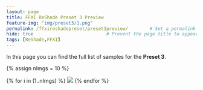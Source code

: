 ```yaml
---
layout: page
title: FFXI ReShade Preset 3 Preview
feature-img: "img/preset3/1.png"
permalink: /ffxireshadepreset/preset3preview/        # Set a permalink your your page
hide: true                           # Prevent the page title to appear in the navbar
tags: [ReShade,FFXI]
---
```


In this page you can find the full list of samples for the <b>Preset 3</b>.

{% assign nImgs = 10 %}

{% for i in (1..nImgs) %}
<img src="/ElfyLab/img/preset3/{{i}}.png"/>
{% endfor %}

<script>
// Function to reload the page on orientation change
       function reloadOnOrientationChange() {
           location.reload();
       }
        // Attach the orientation change event listener
       window.addEventListener('orientationchange', reloadOnOrientationChange);
</script>
